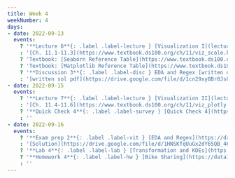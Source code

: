 ```yaml
---
title: Week 4
weekNumber: 4
days:
- date: 2022-09-13
  events:
    ? '**Lecture 6**{: .label .label-lecture } [Visualization I](lecture/lec06)'
    : '[Ch. 11.1-11.3](https://www.textbook.ds100.org/ch/11/viz_scale.html)'
    ? 'Textbook: [Seaborn Reference Table](https://www.textbook.ds100.org/ch/a04/ref_seaborn.html)'
    ? 'Textbook: [Matplotlib Reference Table](https://www.textbook.ds100.org/ch/a04/ref_matplotlib.html)'
    ? '**Discussion 3**{: .label .label-disc } EDA and Regex [written questions](https://drive.google.com/file/d/1kb72xBhI5UZzoGFSvOg1X4qFkThYtaUk/view?usp=sharing), [coding questions](https://data100.datahub.berkeley.edu/hub/user-redirect/git-pull?repo=https%3A%2F%2Fgithub.com%2FDS-100%2Ffa22&branch=main&urlpath=lab%2Ftree%2Ffa22%2Fdisc%2Fdisc03%2Fdisc03_coding_excercises.ipynb)' 
    : '[written sol pdf](https://drive.google.com/file/d/1cn29xy8Br8Js0vGZoMCnwj15IbbwDqAD/view?usp=sharing), [coding sol pdf](https://drive.google.com/file/d/18NuZiX0QPhvIvOIJ364DiAhHU56wuWsY/view?usp=sharing), [coding sol notebook](https://data100.datahub.berkeley.edu/hub/user-redirect/git-pull?repo=https%3A%2F%2Fgithub.com%2FDS-100%2Ffa22&branch=main&urlpath=lab%2Ftree%2Ffa22%2Fdisc%2Fdisc03_sol%2Fdisc03_coding_excercises_sol.ipynb), [recording](https://bcourses.berkeley.edu/courses/1518286/external_tools/78985)'
- date: 2022-09-15
  events:
    ? '**Lecture 7**{: .label .label-lecture } [Visualization II](lecture/lec07)'
    : '[Ch. 11.4-11.6](https://www.textbook.ds100.org/ch/11/viz_plotly.html)'
    ? '**Quick Check 4**{: .label .label-survey } [Quick Check 4](https://www.gradescope.com/courses/422877/assignments/2241956) (due Sep 19; release at 11am)'
    : ''
- date: 2022-09-16
  events:
    ? '**Exam prep 2**{: .label .label-vit } [EDA and Regex](https://drive.google.com/file/d/1v8UXxYjFhiP6iF6Ho56tnzWkI_Xf7DAG/view?usp=sharing)'
    : '[Solution](https://drive.google.com/file/d/1HNSKfqUuGx2dY65QB_46KQweQU1vlYDh/view?usp=sharing)'
    ? '**Lab 4**{: .label .label-lab } [Transformation and KDEs](https://data100.datahub.berkeley.edu/hub/user-redirect/git-pull?repo=https%3A%2F%2Fgithub.com%2FDS-100%2Ffa22&branch=main&urlpath=lab%2Ftree%2Ffa22%2Flab%2Flab04%2Flab04.ipynb) (due Sep 20)'
    ? '**Homework 4**{: .label .label-hw } [Bike Sharing](https://data100.datahub.berkeley.edu/hub/user-redirect/git-pull?repo=https%3A%2F%2Fgithub.com%2FDS-100%2Ffa22&branch=main&urlpath=lab%2Ftree%2Ffa22%2Fhw%2Fhw04%2Fhw04.ipynb) (due Sep 22)'
    : ''
---
```

